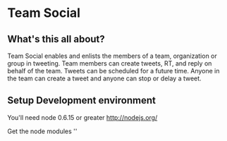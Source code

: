 Team Social
======================

What's this all about?
----------------------
Team Social enables and enlists the members of a team, organization or group in tweeting.  Team members can create tweets, RT, and reply on behalf of the team.  Tweets can be scheduled for a future time.  Anyone in the team can create a tweet and anyone can stop or delay a tweet.


Setup Development environment
---------------------
You'll need node 0.6.15 or greater http://nodejs.org/

Get the node modules
'<npm install>'

